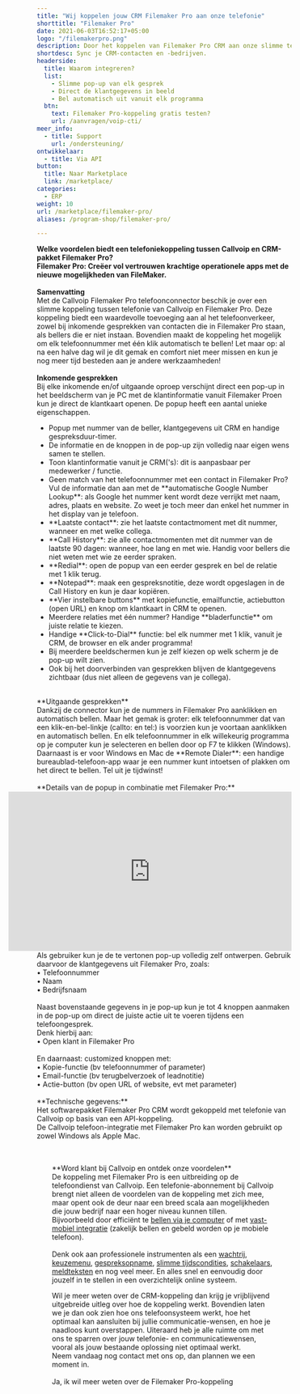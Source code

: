 ```yaml
---
title: "Wij koppelen jouw CRM Filemaker Pro aan onze telefonie"
shorttitle: "Filemaker Pro"
date: 2021-06-03T16:52:17+05:00
logo: "/filemakerpro.png"
description: Door het koppelen van Filemaker Pro CRM aan onze slimme telefonie werk je een stuk efficienter.
shortdesc: Sync je CRM-contacten en -bedrijven.
headerside:
  title: Waarom integreren?
  list:
    - Slimme pop-up van elk gesprek
    - Direct de klantgegevens in beeld
    - Bel automatisch uit vanuit elk programma
  btn:
    text: Filemaker Pro-koppeling gratis testen?
    url: /aanvragen/voip-cti/
meer_info:
  - title: Support
    url: /ondersteuning/
ontwikkelaar:
  - title: Via API
button:
  title: Naar Marketplace
  link: /marketplace/
categories:
  - ERP
weight: 10
url: /marketplace/filemaker-pro/
aliases: /program-shop/filemaker-pro/

---
```


**Welke voordelen biedt een telefoniekoppeling tussen Callvoip en CRM-pakket Filemaker Pro?**<br>
**Filemaker Pro: Creëer vol vertrouwen krachtige operationele apps met de nieuwe mogelijkheden van FileMaker.**<br>
<br>
**Samenvatting**<br>
Met de Callvoip Filemaker Pro telefoonconnector beschik je over een slimme koppeling tussen telefonie van Callvoip en Filemaker Pro. Deze koppeling biedt een waardevolle toevoeging aan al het telefoonverkeer, zowel bij inkomende gesprekken van contacten die in Filemaker Pro staan, als bellers die er niet instaan. Bovendien maakt de koppeling het mogelijk om elk telefoonnummer met één klik automatisch te bellen! Let maar op: al na een halve dag wil je dit gemak en comfort niet meer missen en kun je nog meer tijd besteden aan je andere werkzaamheden!<br>
<br>
**Inkomende gesprekken**<br>
Bij elke inkomende en/of uitgaande oproep verschijnt direct een pop-up in het beeldscherm van je PC met de klantinformatie vanuit Filemaker Proen kun je direct de klantkaart openen. De popup heeft een aantal unieke eigenschappen. <br>
<div class="usp-list">
<ul>
<li>Popup met nummer van de beller, klantgegevens uit CRM en handige gespreksduur-timer.</li>
<li>De informatie en de knoppen in de pop-up zijn volledig naar eigen wens samen te stellen.</li>
<li>Toon klantinformatie vanuit je CRM('s): dit is aanpasbaar per medewerker / functie. </li>
<li>Geen match van het telefoonnummer met een contact in Filemaker Pro? Vul de informatie dan aan met de **automatische Google Number Lookup**: als Google het nummer kent wordt deze verrijkt met naam, adres, plaats en website. Zo weet je toch meer dan enkel het nummer in het display van je telefoon.</li>
<li>**Laatste contact**: zie het laatste contactmoment met dit nummer, wanneer en met welke collega.</li>
<li>**Call History**: zie alle contactmomenten met dit nummer van de laatste 90 dagen: wanneer, hoe lang en met wie. Handig voor bellers die niet weten met wie ze eerder spraken.</li>
<li>**Redial**: open de popup van een eerder gesprek en bel de relatie met 1 klik terug.</li>
<li>**Notepad**: maak een gespreksnotitie, deze wordt opgeslagen in de Call History en kun je daar kopiëren.</li>
<li>**Vier instelbare buttons** met kopiefunctie, emailfunctie, actiebutton (open URL) en knop om klantkaart in CRM te openen.</li>
<li>Meerdere relaties met één nummer? Handige **bladerfunctie** om juiste relatie te kiezen. </li>
<li>Handige **Click-to-Dial** functie: bel elk nummer met 1 klik, vanuit je CRM, de browser en elk ander programma!</li>
<li>Bij meerdere beeldschermen kun je zelf kiezen op welk scherm je de pop-up wilt zien.</li>
<li>Ook bij het doorverbinden van gesprekken blijven de klantgegevens zichtbaar (dus niet alleen de gegevens van je collega).</li>
</ul>
</div>
<br>
**Uitgaande gesprekken**<br>
Dankzij de connector kun je de nummers in Filemaker Pro aanklikken en automatisch bellen. Maar het gemak is groter: elk telefoonnummer dat van een klik-en-bel-linkje (callto: en tel:) is voorzien kun je voortaan aanklikken en automatisch bellen. En elk telefoonnummer in elk willekeurig programma op je computer kun je selecteren en bellen door op F7 te klikken (Windows). <br>
Daarnaast is er voor Windows en Mac de **Remote Dialer**: een handige bureaublad-telefoon-app waar je een nummer kunt intoetsen of plakken om het direct te bellen. Tel uit je tijdwinst! <br>
<br>
**Details van de popup in combinatie met Filemaker Pro:**<br>
<iframe style="float:right;" width="560" height="315" src="https://www.youtube.com/embed/FnfKlULG3SA?si=JafrxumUWbQZJ4gb&rel=0" title="YouTube video player" frameborder="0" allow="accelerometer; autoplay; clipboard-write; encrypted-media; gyroscope; picture-in-picture; web-share" referrerpolicy="strict-origin-when-cross-origin" allowfullscreen></iframe>
Als gebruiker kun je de te vertonen pop-up volledig zelf ontwerpen. Gebruik daarvoor de klantgegevens uit Filemaker Pro, zoals: <br>
• Telefoonnummer<br>
• Naam<br>
• Bedrijfsnaam<br>
<br>
Naast bovenstaande gegevens in je pop-up kun je tot 4 knoppen aanmaken in de pop-up om direct de juiste actie uit te voeren tijdens een telefoongesprek. <br>
Denk hierbij aan:<br>
• Open klant in Filemaker Pro<br>
<br>
En daarnaast: customized knoppen met: <br>
• Kopie-functie (bv telefoonnummer of parameter)<br>
• Email-functie (bv terugbelverzoek of leadnotitie)<br>
• Actie-button (bv open URL of website, evt met parameter) <br>
<br>
**Technische gegevens:**<br>
Het softwarepakket Filemaker Pro CRM wordt gekoppeld met telefonie van Callvoip op basis van een API-koppeling.<br>
De Callvoip telefoon-integratie met Filemaker Pro kan worden gebruikt op zowel Windows als Apple Mac.<br>
<br><div class="bg-grey-lightest border border-grey-lightest" style="padding:30px;">
**Word klant bij Callvoip en ontdek onze voordelen**<br>
De koppeling met Filemaker Pro is een uitbreiding op de telefoondienst van Callvoip. Een telefonie-abonnement bij Callvoip brengt niet alleen de voordelen van de koppeling met zich mee, maar opent ook de deur naar een breed scala aan mogelijkheden die jouw bedrijf naar een hoger niveau kunnen tillen.<br>Bijvoorbeeld door efficiënt te <a href="https://www.callvoip.nl/telefonie/bellenmetpc/" target="_blank">bellen via je computer</a> of met <a href="https://www.callvoip.nl/telefonie/vastmobiel/" target="_blank">vast-mobiel integratie</a> (zakelijk bellen en gebeld worden op je mobiele telefoon).<br><br>Denk ook aan professionele instrumenten als een <a href="https://www.callvoip.nl/telefonie/functionaliteiten/wachtrij/" target="_blank">wachtrij</a>, <a href="https://www.callvoip.nl/telefonie/functionaliteiten/keuzemenu-ivr/" target="_blank">
keuzemenu</a>, <a href="https://www.callvoip.nl/telefonie/functionaliteiten/gespreksopname/" target="_blank">gespreksopname</a>, <a href="https://www.callvoip.nl/telefonie/functionaliteiten/tijdsconditie/" target="_blank">slimme tijdscondities</a>, <a href="https://www.callvoip.nl/telefonie/functionaliteiten/omleiding-flow-control/" target="_blank">schakelaars</a>, <a href="https://www.callvoip.nl/telefonie/functionaliteiten/meldtekst/" target="_blank">meldteksten</a> en nog veel meer. En alles snel en eenvoudig door jouzelf in te stellen in een overzichtelijk online systeem.  

Wil je meer weten over de CRM-koppeling dan krijg je vrijblijvend uitgebreide uitleg over hoe de koppeling werkt.
Bovendien laten we je dan ook zien hoe ons telefoonsysteem werkt, hoe het optimaal kan aansluiten bij jullie communicatie-wensen, en hoe je naadloos kunt overstappen.
Uiteraard heb je alle ruimte om met ons te sparren over jouw telefonie- en communicatiewensen, vooral als jouw bestaande oplossing niet optimaal werkt.<br>
Neem vandaag nog contact met ons op, dan plannen we een moment in.<br>
<br><a onclick="dialog.show();" class="button">Ja, ik wil meer weten over de Filemaker Pro-koppeling</a></div>
